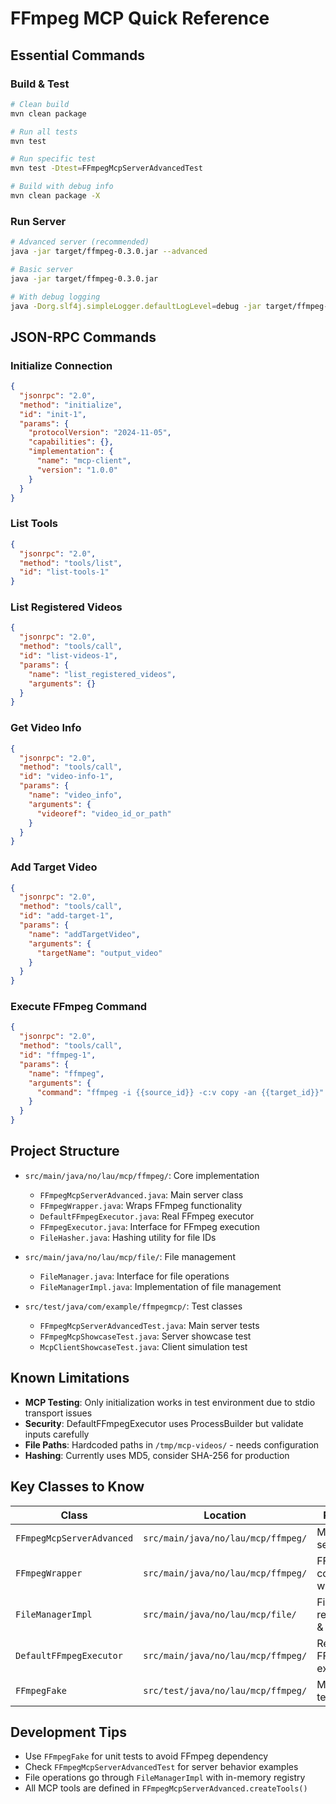 # FFmpeg MCP Quick Reference

## Essential Commands

### Build & Test
```bash
# Clean build
mvn clean package

# Run all tests
mvn test

# Run specific test
mvn test -Dtest=FFmpegMcpServerAdvancedTest

# Build with debug info
mvn clean package -X
```

### Run Server
```bash
# Advanced server (recommended)
java -jar target/ffmpeg-0.3.0.jar --advanced

# Basic server
java -jar target/ffmpeg-0.3.0.jar

# With debug logging
java -Dorg.slf4j.simpleLogger.defaultLogLevel=debug -jar target/ffmpeg-0.3.0.jar --advanced
```

## JSON-RPC Commands

### Initialize Connection
```json
{
  "jsonrpc": "2.0",
  "method": "initialize",
  "id": "init-1",
  "params": {
    "protocolVersion": "2024-11-05",
    "capabilities": {},
    "implementation": {
      "name": "mcp-client",
      "version": "1.0.0"
    }
  }
}
```

### List Tools
```json
{
  "jsonrpc": "2.0",
  "method": "tools/list",
  "id": "list-tools-1"
}
```

### List Registered Videos
```json
{
  "jsonrpc": "2.0",
  "method": "tools/call",
  "id": "list-videos-1",
  "params": {
    "name": "list_registered_videos",
    "arguments": {}
  }
}
```

### Get Video Info
```json
{
  "jsonrpc": "2.0",
  "method": "tools/call",
  "id": "video-info-1",
  "params": {
    "name": "video_info",
    "arguments": {
      "videoref": "video_id_or_path"
    }
  }
}
```

### Add Target Video
```json
{
  "jsonrpc": "2.0",
  "method": "tools/call",
  "id": "add-target-1",
  "params": {
    "name": "addTargetVideo",
    "arguments": {
      "targetName": "output_video"
    }
  }
}
```

### Execute FFmpeg Command
```json
{
  "jsonrpc": "2.0",
  "method": "tools/call",
  "id": "ffmpeg-1",
  "params": {
    "name": "ffmpeg",
    "arguments": {
      "command": "ffmpeg -i {{source_id}} -c:v copy -an {{target_id}}"
    }
  }
}
```

## Project Structure

- `src/main/java/no/lau/mcp/ffmpeg/`: Core implementation
  - `FFmpegMcpServerAdvanced.java`: Main server class
  - `FFmpegWrapper.java`: Wraps FFmpeg functionality
  - `DefaultFFmpegExecutor.java`: Real FFmpeg executor
  - `FFmpegExecutor.java`: Interface for FFmpeg execution
  - `FileHasher.java`: Hashing utility for file IDs

- `src/main/java/no/lau/mcp/file/`: File management
  - `FileManager.java`: Interface for file operations
  - `FileManagerImpl.java`: Implementation of file management

- `src/test/java/com/example/ffmpegmcp/`: Test classes
  - `FFmpegMcpServerAdvancedTest.java`: Main server tests
  - `FFmpegMcpShowcaseTest.java`: Server showcase test
  - `McpClientShowcaseTest.java`: Client simulation test

## Known Limitations

- **MCP Testing**: Only initialization works in test environment due to stdio transport issues
- **Security**: DefaultFFmpegExecutor uses ProcessBuilder but validate inputs carefully
- **File Paths**: Hardcoded paths in `/tmp/mcp-videos/` - needs configuration
- **Hashing**: Currently uses MD5, consider SHA-256 for production

## Key Classes to Know

| Class | Location | Purpose |
|-------|----------|---------|
| `FFmpegMcpServerAdvanced` | `src/main/java/no/lau/mcp/ffmpeg/` | Main MCP server |
| `FFmpegWrapper` | `src/main/java/no/lau/mcp/ffmpeg/` | FFmpeg command wrapper |
| `FileManagerImpl` | `src/main/java/no/lau/mcp/file/` | File registration & storage |
| `DefaultFFmpegExecutor` | `src/main/java/no/lau/mcp/ffmpeg/` | Real FFmpeg execution |
| `FFmpegFake` | `src/test/java/no/lau/mcp/ffmpeg/` | Mock for testing |

## Development Tips

- Use `FFmpegFake` for unit tests to avoid FFmpeg dependency
- Check `FFmpegMcpServerAdvancedTest` for server behavior examples
- File operations go through `FileManagerImpl` with in-memory registry
- All MCP tools are defined in `FFmpegMcpServerAdvanced.createTools()`